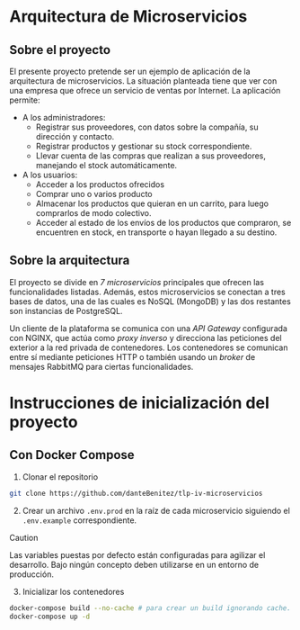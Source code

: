 # Arquitectura de Microservicios

## Sobre el proyecto

El presente proyecto pretende ser un ejemplo de aplicación de la arquitectura de microservicios. La situación planteada tiene que ver con una empresa que ofrece un servicio de ventas por Internet. La aplicación permite:

- A los administradores:
  - Registrar sus proveedores, con datos sobre la compañía, su dirección y contacto.
  - Registrar productos y gestionar su stock correspondiente.
  - Llevar cuenta de las compras que realizan a sus proveedores, manejando el stock automáticamente.
- A los usuarios:
  - Acceder a los productos ofrecidos
  - Comprar uno o varios producto
  - Almacenar los productos que quieran en un carrito, para luego comprarlos de modo colectivo.
  - Acceder al estado de los envíos de los productos que compraron, se encuentren en stock, en transporte o hayan llegado a su destino.

## Sobre la arquitectura

El proyecto se divide en _7 microservicios_ principales que ofrecen las funcionalidades listadas. Además, estos microservicios se conectan a tres bases de datos, una de las cuales es NoSQL (MongoDB) y las dos restantes son instancias de PostgreSQL.

Un cliente de la plataforma se comunica con una _API Gateway_ configurada con NGINX, que actúa como _proxy inverso_ y direcciona las peticiones del exterior a la red privada de contenedores. Los contenedores se comunican entre sí mediante peticiones HTTP o también usando un _broker_ de mensajes RabbitMQ para ciertas funcionalidades.

# Instrucciones de inicialización del proyecto

## Con Docker Compose

1. Clonar el repositorio

```bash
git clone https://github.com/danteBenitez/tlp-iv-microservicios
```

2. Crear un archivo `.env.prod` en la raíz de cada microservicio siguiendo el `.env.example` correspondiente.

> [!CAUTION]
> Las variables puestas por defecto están configuradas para agilizar el desarrollo.
> Bajo ningún concepto deben utilizarse en un entorno de producción.

3. Inicializar los contenedores

```bash
docker-compose build --no-cache # para crear un build ignorando cache.
docker-compose up -d
```
